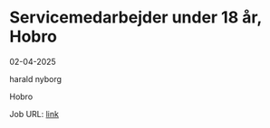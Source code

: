 # Servicemedarbejder under 18 år, Hobro
02-04-2025

harald nyborg

Hobro

Job URL: [link](https://candidate.hr-manager.net/ApplicationInit.aspx?cid=1453&ProjectId=145312&DepartmentId=20169&MediaId=4616)


